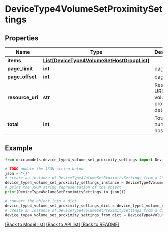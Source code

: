 # DeviceType4VolumeSetProximitySettings


## Properties

Name | Type | Description | Notes
------------ | ------------- | ------------- | -------------
**items** | [**List[DeviceType4VolumeSetHostGroupList]**](DeviceType4VolumeSetHostGroupList.md) |  | [optional] 
**page_limit** | **int** | page limit | [optional] 
**page_offset** | **int** | page offset | [optional] 
**resource_uri** | **str** | Resource URI for volume set proximity details | [optional] 
**total** | **int** | Total number of host groups | [optional] 

## Example

```python
from dscc.models.device_type4_volume_set_proximity_settings import DeviceType4VolumeSetProximitySettings

# TODO update the JSON string below
json = "{}"
# create an instance of DeviceType4VolumeSetProximitySettings from a JSON string
device_type4_volume_set_proximity_settings_instance = DeviceType4VolumeSetProximitySettings.from_json(json)
# print the JSON string representation of the object
print(DeviceType4VolumeSetProximitySettings.to_json())

# convert the object into a dict
device_type4_volume_set_proximity_settings_dict = device_type4_volume_set_proximity_settings_instance.to_dict()
# create an instance of DeviceType4VolumeSetProximitySettings from a dict
device_type4_volume_set_proximity_settings_from_dict = DeviceType4VolumeSetProximitySettings.from_dict(device_type4_volume_set_proximity_settings_dict)
```
[[Back to Model list]](../README.md#documentation-for-models) [[Back to API list]](../README.md#documentation-for-api-endpoints) [[Back to README]](../README.md)


